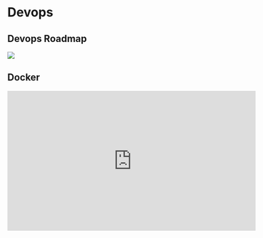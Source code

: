# Devops

## Devops Roadmap 
![](https://roadmap.sh/roadmaps/devops.png)

## Docker
<iframe width="560" height="315" src="https://www.youtube.com/embed/fqMOX6JJhGo" frameborder="0" allow="accelerometer; autoplay; encrypted-media; gyroscope; picture-in-picture" allowfullscreen></iframe>